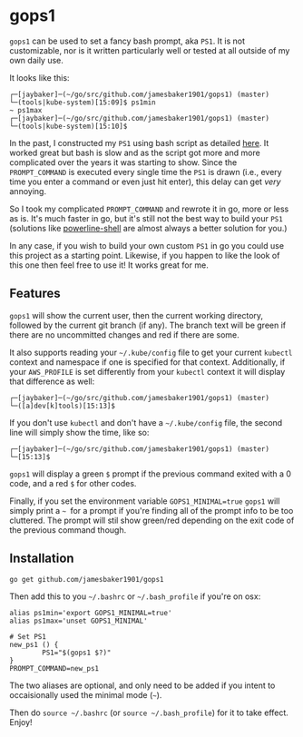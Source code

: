 # gops1

`gops1` can be used to set a fancy bash prompt, aka `PS1`. It is not customizable, nor is it written particularly well or tested at all outside of my own daily use.

It looks like this:
```
┌─[jaybaker]─(~/go/src/github.com/jamesbaker1901/gops1) (master)
└─(tools|kube-system)[15:09]$ ps1min
~ ps1max
┌─[jaybaker]─(~/go/src/github.com/jamesbaker1901/gops1) (master)
└─(tools|kube-system)[15:10]$
```

In the past, I constructed my `PS1` using bash script as detailed [here](https://jay-baker.com/color-bash-prompt-ps1-with-git-integration/). It worked great but bash is slow and as the script got more and more complicated over the years it was starting to show. Since the `PROMPT_COMMAND` is executed every single time the `PS1` is drawn (i.e., every time you enter a command or even just hit enter), this delay can get _very_ annoying.

So I took my complicated `PROMPT_COMMAND` and rewrote it in go, more or less as is. It's much faster in go, but it's still not the best way to build your `PS1` (solutions like [powerline-shell](https://github.com/b-ryan/powerline-shell) are almost always a better solution for you.)

In any case, if you wish to build your own custom `PS1` in go you could use this project as a starting point. Likewise, if you happen to like the look of this one then feel free to use it! It works great for me.

## Features

`gops1` will show the current user, then the current working directory, followed by the current git branch (if any). The branch text will be green if there are no uncommitted changes and red if there are some.

It also supports reading your `~/.kube/config` file to get your current `kubectl` context and namespace if one is specified for that context. Additionally, if your `AWS_PROFILE` is set differently from your `kubectl` context it will display that difference as well:

```
┌─[jaybaker]─(~/go/src/github.com/jamesbaker1901/gops1) (master)
└─([a]dev[k]tools)[15:13]$
```

If you don't use `kubectl` and don't have a `~/.kube/config` file, the second line will simply show the time, like so:

```
┌─[jaybaker]─(~/go/src/github.com/jamesbaker1901/gops1) (master)
└─[15:13]$
```

`gops1` will display a green `$` prompt if the previous command exited with a 0 code, and a red `$` for other codes.

Finally, if you set the environment variable `GOPS1_MINIMAL=true` `gops1` will simply print a `~ `for a prompt if you're finding all of the prompt info to be too cluttered. The prompt will stil show green/red depending on the exit code of the previous command though.

## Installation

``` 
go get github.com/jamesbaker1901/gops1
```

Then add this to you `~/.bashrc` or `~/.bash_profile` if you're on osx:

```
alias ps1min='export GOPS1_MINIMAL=true'
alias ps1max='unset GOPS1_MINIMAL'

# Set PS1
new_ps1 () {
        PS1="$(gops1 $?)"
}
PROMPT_COMMAND=new_ps1
```
The two aliases are optional, and only need to be added if you intent to occaisionally used the minimal mode (`~`).

Then do `source ~/.bashrc` (or `source ~/.bash_profile`) for it to take effect. Enjoy!
